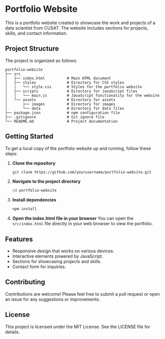 # Portfolio Website

This is a portfolio website created to showcase the work and projects of a data scientist from CUSAT. The website includes sections for projects, skills, and contact information.

## Project Structure

The project is organized as follows:

```
portfolio-website
├── src
│   ├── index.html          # Main HTML document
│   ├── styles              # Directory for CSS styles
│   │   └── style.css       # Styles for the portfolio website
│   ├── scripts             # Directory for JavaScript files
│   │   └── main.js         # JavaScript functionality for the website
│   └── assets              # Directory for assets
│       ├── images          # Directory for images
│       └── data            # Directory for data files
├── package.json            # npm configuration file
├── .gitignore              # Git ignore file
└── README.md               # Project documentation
```

## Getting Started

To get a local copy of the portfolio website up and running, follow these steps:

1. **Clone the repository**
   ```bash
   git clone https://github.com/yourusername/portfolio-website.git
   ```

2. **Navigate to the project directory**
   ```bash
   cd portfolio-website
   ```

3. **Install dependencies**
   ```bash
   npm install
   ```

4. **Open the index.html file in your browser**
   You can open the `src/index.html` file directly in your web browser to view the portfolio.

## Features

- Responsive design that works on various devices.
- Interactive elements powered by JavaScript.
- Sections for showcasing projects and skills.
- Contact form for inquiries.

## Contributing

Contributions are welcome! Please feel free to submit a pull request or open an issue for any suggestions or improvements.

## License

This project is licensed under the MIT License. See the LICENSE file for details.